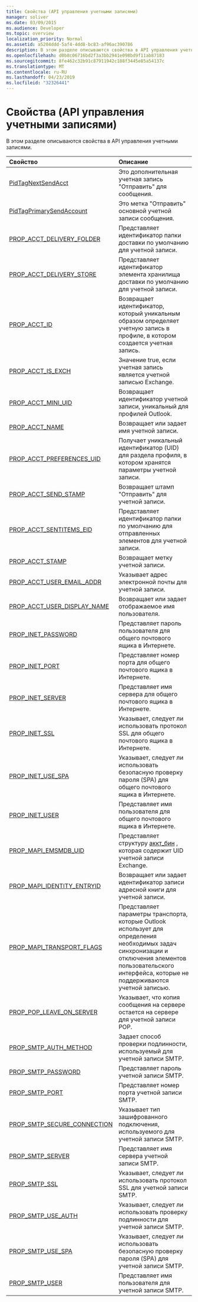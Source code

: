```yaml
---
title: Свойства (API управления учетными записями)
manager: soliver
ms.date: 03/09/2015
ms.audience: Developer
ms.topic: overview
localization_priority: Normal
ms.assetid: a5204ddd-5af4-4dd8-bc83-af96ac390786
description: В этом разделе описываются свойства в API управления учетными записями.
ms.openlocfilehash: d0b8c06716bd2f3a3bb2941e098bd9f11ab87183
ms.sourcegitcommit: 8fe462c32b91c87911942c188f3445e85a54137c
ms.translationtype: MT
ms.contentlocale: ru-RU
ms.lasthandoff: 04/23/2019
ms.locfileid: "32326441"
---
```

# <a name="properties-account-management-api"></a>Свойства (API управления учетными записями)

В этом разделе описываются свойства в API управления учетными записями.
  
|**Свойство**|**Описание**|
|:-----|:-----|
|[PidTagNextSendAcct](pidtagnextsendacct.md) <br/> |Это дополнительная учетная запись "Отправить" для сообщения.  <br/> |
|[PidTagPrimarySendAccount](pidtagprimarysendaccount.md) <br/> |Это метка "Отправить" основной учетной записи сообщения.  <br/> |
|[PROP_ACCT_DELIVERY_FOLDER](prop_acct_delivery_folder.md) <br/> |Представляет идентификатор папки доставки по умолчанию для учетной записи.  <br/> |
|[PROP_ACCT_DELIVERY_STORE](prop_acct_delivery_store.md) <br/> |Представляет идентификатор элемента хранилища доставки по умолчанию для учетной записи.  <br/> |
|[PROP_ACCT_ID](prop_acct_id.md) <br/> |Возвращает идентификатор, который уникальным образом определяет учетную запись в профиле, в котором создается учетная запись.  <br/> |
|[PROP_ACCT_IS_EXCH](prop_acct_is_exch.md) <br/> |Значение true, если учетная запись является учетной записью Exchange.  <br/> |
|[PROP_ACCT_MINI_UID](prop_acct_mini_uid.md) <br/> |Возвращает идентификатор учетной записи, уникальный для профилей Outlook.  <br/> |
|[PROP_ACCT_NAME](prop_acct_name.md) <br/> |Возвращает или задает имя учетной записи.  <br/> |
|[PROP_ACCT_PREFERENCES_UID](prop_acct_preferences_uid.md) <br/> |Получает уникальный идентификатор (UID) для раздела профиля, в котором хранятся параметры учетной записи.  <br/> |
|[PROP_ACCT_SEND_STAMP](prop_acct_send_stamp.md) <br/> |Возвращает штамп "Отправить" для учетной записи.  <br/> |
|[PROP_ACCT_SENTITEMS_EID](prop_acct_sentitems_eid.md) <br/> |Представляет идентификатор папки по умолчанию для отправленных элементов для учетной записи.  <br/> |
|[PROP_ACCT_STAMP](prop_acct_stamp.md) <br/> |Возвращает метку учетной записи.  <br/> |
|[PROP_ACCT_USER_EMAIL_ADDR](prop_acct_user_email_addr.md) <br/> |Указывает адрес электронной почты для учетной записи.  <br/> |
|[PROP_ACCT_USER_DISPLAY_NAME](prop_acct_user_display_name.md) <br/> |Возвращает или задает отображаемое имя пользователя.  <br/> |
|[PROP_INET_PASSWORD](prop_inet_password.md) <br/> |Представляет пароль пользователя для общего почтового ящика в Интернете.  <br/> |
|[PROP_INET_PORT](prop_inet_port.md) <br/> |Представляет номер порта для общего почтового ящика в Интернете.  <br/> |
|[PROP_INET_SERVER](prop_inet_server.md) <br/> |Представляет имя сервера для общего почтового ящика в Интернете.  <br/> |
|[PROP_INET_SSL](prop_inet_ssl.md) <br/> |Указывает, следует ли использовать протокол SSL для общего почтового ящика в Интернете.  <br/> |
|[PROP_INET_USE_SPA](prop_inet_use_spa.md) <br/> |Указывает, следует ли использовать безопасную проверку пароля (SPA) для общего почтового ящика в Интернете.  <br/> |
|[PROP_INET_USER](prop_inet_user.md) <br/> |Представляет имя пользователя для общего почтового ящика в Интернете.  <br/> |
|[PROP_MAPI_EMSMDB_UID](prop_mapi_emsmdb_uid.md) <br/> |Представляет структуру [аккт_бин](acct_bin.md) , которая содержит UID учетной записи Exchange.  <br/> |
|[PROP_MAPI_IDENTITY_ENTRYID](prop_mapi_identity_entryid.md) <br/> |Возвращает или задает идентификатор записи адресной книги для учетной записи.  <br/> |
|[PROP_MAPI_TRANSPORT_FLAGS](prop_mapi_transport_flags.md) <br/> |Представляет параметры транспорта, которые Outlook использует для определения необходимых задач синхронизации и отключения элементов пользовательского интерфейса, которые не поддерживаются учетной записью.  <br/> |
|[PROP_POP_LEAVE_ON_SERVER](prop_pop_leave_on_server.md) <br/> |Указывает, что копия сообщения на сервере остается на сервере для учетной записи POP.  <br/> |
|[PROP_SMTP_AUTH_METHOD](prop_smtp_auth_method.md) <br/> |Задает способ проверки подлинности, используемый для учетной записи SMTP.  <br/> |
|[PROP_SMTP_PASSWORD](prop_smtp_password.md) <br/> |Представляет пароль учетной записи SMTP.  <br/> |
|[PROP_SMTP_PORT](prop_smtp_port.md) <br/> |Представляет номер порта учетной записи SMTP.  <br/> |
|[PROP_SMTP_SECURE_CONNECTION](prop_smtp_secure_connection.md) <br/> |Указывает тип зашифрованного подключения, используемого для учетной записи SMTP.  <br/> |
|[PROP_SMTP_SERVER](prop_smtp_server.md) <br/> |Представляет имя сервера учетной записи SMTP.  <br/> |
|[PROP_SMTP_SSL](prop_smtp_ssl.md) <br/> |Указывает, следует ли использовать протокол SSL для учетной записи SMTP.  <br/> |
|[PROP_SMTP_USE_AUTH](prop_smtp_use_auth.md) <br/> |Указывает, следует ли использовать проверку подлинности для учетной записи SMTP.  <br/> |
|[PROP_SMTP_USE_SPA](prop_smtp_use_spa.md) <br/> |Указывает, следует ли использовать безопасную проверку пароля (SPA) для учетной записи SMTP.  <br/> |
|[PROP_SMTP_USER](prop_smtp_user.md) <br/> |Представляет имя пользователя для учетной записи SMTP.  <br/> |
   

